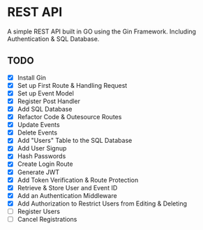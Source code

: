 # REST API

A simple REST API built in GO using the Gin Framework. Including Authentication & SQL Database.

## TODO

- [x] Install Gin
- [x] Set up First Route & Handling Request
- [x] Set up Event Model
- [x] Register Post Handler
- [x] Add SQL Database
- [x] Refactor Code & Outesource Routes
- [x] Update Events
- [x] Delete Events
- [x] Add "Users" Table to the SQL Database
- [x] Add User Signup
- [x] Hash Passwords
- [x] Create Login Route
- [x] Generate JWT
- [x] Add Token Verification & Route Protection
- [x] Retrieve & Store User and Event ID
- [x] Add an Authentication Middleware
- [x] Add Authorization to Restrict Users from Editing & Deleting
- [ ] Register Users
- [ ] Cancel Registrations

